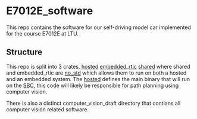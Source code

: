 # E7012E_software
This repo contains the software for our self-driving model car implemented for the course E7012E at LTU.

## Structure

This repo is split into 3 crates, [hosted](./hosted) [embedded_rtic](./embedded_rtic) [shared](./shared)
where shared and embedded_rtic are [no_std](https://docs.rust-embedded.org/book/intro/no-std.html) which allows them to run on both a hosted
and an embedded system.
The [hosted](./hosted) defines the main binary that will run on the [SBC](https://se.rs-online.com/web/p/rock-sbc-boards/2209536),
this code will likely be responsible for path planning using computer vision.

There is also a distinct computer_vision_draft directory that contians all computer vision related software.
